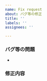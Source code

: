 ```yaml
---
name: Fix request
about: バグ等の修正
title: ''
labels: ''
assignees: ''

---
```


### バグ等の問題
- 

### 修正内容
